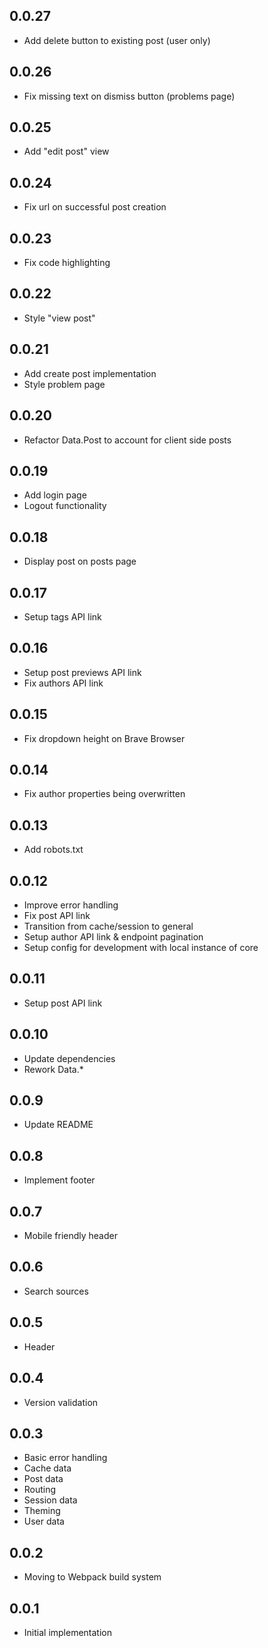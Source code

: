 ## 0.0.27

* Add delete button to existing post (user only)

## 0.0.26

* Fix missing text on dismiss button (problems page)

## 0.0.25

* Add "edit post" view

## 0.0.24

* Fix url on successful post creation

## 0.0.23

* Fix code highlighting

## 0.0.22

* Style "view post"

## 0.0.21

* Add create post implementation
* Style problem page

## 0.0.20

* Refactor Data.Post to account for client side posts

## 0.0.19

* Add login page
* Logout functionality

## 0.0.18

* Display post on posts page

## 0.0.17

* Setup tags API link

## 0.0.16

* Setup post previews API link
* Fix authors API link

## 0.0.15

* Fix dropdown height on Brave Browser

## 0.0.14

* Fix author properties being overwritten

## 0.0.13

* Add robots.txt

## 0.0.12

* Improve error handling
* Fix post API link
* Transition from cache/session to general
* Setup author API link & endpoint pagination
* Setup config for development with local instance of core

## 0.0.11

* Setup post API link

## 0.0.10

* Update dependencies
* Rework Data.*

## 0.0.9

* Update README

## 0.0.8

* Implement footer

## 0.0.7

* Mobile friendly header

## 0.0.6

* Search sources

## 0.0.5

* Header

## 0.0.4

* Version validation

## 0.0.3

* Basic error handling
* Cache data
* Post data
* Routing
* Session data
* Theming
* User data

## 0.0.2

* Moving to Webpack build system

## 0.0.1

* Initial implementation
